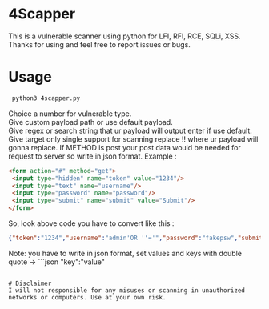 # 4Scapper
This is a vulnerable scanner using python for LFI, RFI, RCE, SQLi, XSS. Thanks for using and feel free to report issues or bugs.

# Usage
```bash
 python3 4scapper.py
 ```
 Choice a number for vulnerable type.  
 Give custom payload path or use default payload.  
 Give regex or search string that ur payload will output enter if use default.  
 Give target only single support for scanning replace !! where ur payload will gonna replace.
 If METHOD is post your post data would be needed for request to server so write in json format. Example :  
 ```html
 <form action="#" method="get">
  <input type="hidden" name="token" value="1234"/>
  <input type="text" name="username"/>
  <input type="password" name="password"/>
  <input type="submit" name="submit" value="Submit"/> 
 </form>
 ```
 So, look above code you have to convert like this :  
 ```json
 {"token":"1234","username":"admin'OR ''='","password":"fakepsw","submit":"Submit"}
 ```
 Note: you have to write in json format, set values and keys with double quote -> ```json
 "key":"value"
 ``` not single code.
 
 # Disclaimer
 I will not responsible for any misuses or scanning in unauthorized networks or computers. Use at your own risk.
 

